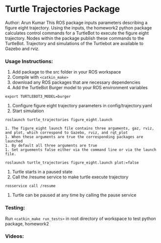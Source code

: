 # Turtle Trajectories Package
Author: Arun Kumar
This ROS package inputs parameters describing a figure eight trajectory. Using the inputs, the homework2 python package calculates control commands for a TurtleBot to execute the figure eight trajectory. Nodes within the package publish these commands to the TurtleBot. Trajectory and simulations of the Turtlebot are available to Gazebo and rviz.

### Usage Instructions:
1. Add package to the src folder in your ROS workspace
1. Compile with `<catkin_make>`
 1. download any ROS packages that are necessary dependencies
1. Add the TurtleBot Burger model to your ROS environment variables
```
export TURTLEBOT3_MODEL=burger
```
1. Configure figure eight trajectory parameters in config/trajectory.yaml
1. Start simulation
```
roslaunch turtle_trajectories figure_eight.launch
```
    1. The figure_eight launch file contains three arguments, gaz, rviz, and plot, which correspond to Gazebo, rviz, and rqt_plot
    1. When these arguments are true the corresponding packages are launched
    1. By default all three arguments are true
    1. Set arguements false either via the command line or via the launch file.
```
roslaunch turtle_trajectories figure_eight.launch plot:=false
```
1. Turtle starts in a paused state
1. Call the /resume service to make turtle execute trajectory
```
rosservice call /resume
```
 1. Turtle can be paused at any time by calling the pause service

### Testing:
Run `<catkin_make run_tests>` in root directory of workspace to test python package, homework2

### Videos: